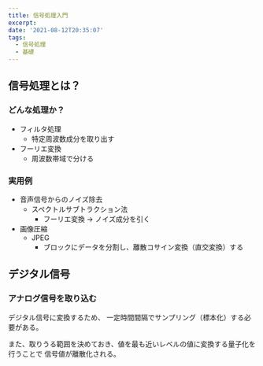 ```yaml
---
title: 信号処理入門
excerpt: 
date: '2021-08-12T20:35:07'
tags:
  - 信号処理
  - 基礎
---
```



## 信号処理とは？

### どんな処理か？
- フィルタ処理
  - 特定周波数成分を取り出す
- フーリエ変換
  - 周波数帯域で分ける

### 実用例

- 音声信号からのノイズ除去
  - スペクトルサブトラクション法
    - フーリエ変換 → ノイズ成分を引く
- 画像圧縮
  - JPEG
    - ブロックにデータを分割し、離散コサイン変換（直交変換）する

## デジタル信号

### アナログ信号を取り込む

デジタル信号に変換するため、
一定時間間隔でサンプリング（標本化）する必要がある。

また、取りうる範囲を決めておき、値を最も近いレベルの値に変換する量子化を行うことで
信号値が離散化される。
